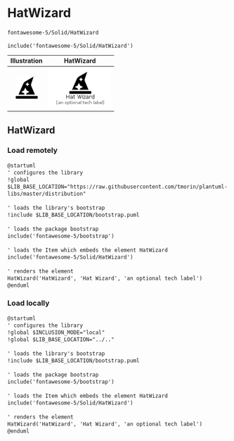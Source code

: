 # HatWizard


```text
fontawesome-5/Solid/HatWizard
```

```text
include('fontawesome-5/Solid/HatWizard')
```



| Illustration | HatWizard |
| :---: | :---: |
| ![illustration for Illustration](../../fontawesome-5/Solid/HatWizard.png) | ![illustration for HatWizard](../../fontawesome-5/Solid/HatWizard.Local.png) |




## HatWizard

### Load remotely
```plantuml
@startuml
' configures the library
!global $LIB_BASE_LOCATION="https://raw.githubusercontent.com/tmorin/plantuml-libs/master/distribution"

' loads the library's bootstrap
!include $LIB_BASE_LOCATION/bootstrap.puml

' loads the package bootstrap
include('fontawesome-5/bootstrap')

' loads the Item which embeds the element HatWizard
include('fontawesome-5/Solid/HatWizard')

' renders the element
HatWizard('HatWizard', 'Hat Wizard', 'an optional tech label')
@enduml
```

### Load locally
```plantuml
@startuml
' configures the library
!global $INCLUSION_MODE="local"
!global $LIB_BASE_LOCATION="../.."

' loads the library's bootstrap
!include $LIB_BASE_LOCATION/bootstrap.puml

' loads the package bootstrap
include('fontawesome-5/bootstrap')

' loads the Item which embeds the element HatWizard
include('fontawesome-5/Solid/HatWizard')

' renders the element
HatWizard('HatWizard', 'Hat Wizard', 'an optional tech label')
@enduml
```

